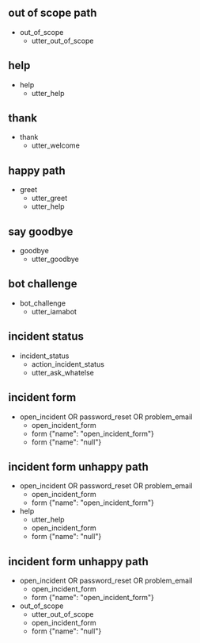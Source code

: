 ## out of scope path
* out_of_scope
  - utter_out_of_scope

## help
* help
  - utter_help

## thank
* thank
  - utter_welcome

## happy path
* greet
  - utter_greet
  - utter_help

## say goodbye
* goodbye
  - utter_goodbye

## bot challenge
* bot_challenge
  - utter_iamabot

## incident status
* incident_status
  - action_incident_status
  - utter_ask_whatelse

## incident form
* open_incident OR password_reset OR problem_email
  - open_incident_form
  - form {"name": "open_incident_form"}
  - form {"name": "null"}

## incident form unhappy path
* open_incident OR password_reset OR problem_email
  - open_incident_form
  - form {"name": "open_incident_form"}
* help
  - utter_help
  - open_incident_form
  - form {"name": "null"}

## incident form unhappy path
* open_incident OR password_reset OR problem_email
  - open_incident_form
  - form {"name": "open_incident_form"}
* out_of_scope
  - utter_out_of_scope
  - open_incident_form
  - form {"name": "null"}